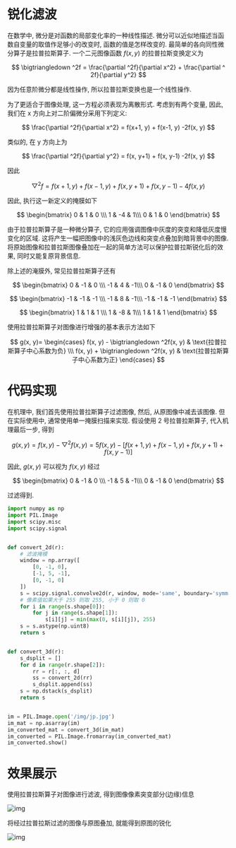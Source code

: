 # 锐化滤波

在数学中, 微分是对函数的局部变化率的一种线性描述. 微分可以近似地描述当函数自变量的取值作足够小的改变时, 函数的值是怎样改变的. 最简单的各向同性微分算子是拉普拉斯算子. 一个二元图像函数 $f(x, y)$ 的拉普拉斯变换定义为

$$
\bigtriangledown ^2f = \frac{\partial ^2f}{\partial x^2} + \frac{\partial ^ 2f}{\partial y^2}
$$

因为任意阶微分都是线性操作, 所以拉普拉斯变换也是一个线性操作.

为了更适合于图像处理, 这一方程必须表现为离散形式. 考虑到有两个变量, 因此, 我们在 x 方向上对二阶偏微分采用下列定义:

$$
\frac{\partial ^2f}{\partial x^2} = f(x+1, y) + f(x-1, y) -2f(x, y)
$$

类似的, 在 y 方向上为

$$
\frac{\partial ^2f}{\partial y^2} = f(x, y+1) + f(x, y-1) -2f(x, y)
$$

因此

$$
\bigtriangledown ^2f = f(x+1, y) + f(x-1, y) + f(x, y+1) + f(x, y-1) -4f(x, y)
$$

因此, 执行这一新定义的掩膜如下

$$
\begin{bmatrix}
0 & 1 & 0 \\\
1 & -4 & 1\\\
0 & 1 & 0
\end{bmatrix}
$$

由于拉普拉斯算子是一种微分算子, 它的应用强调图像中灰度的突变和降低灰度慢变化的区域. 这将产生一幅把图像中的浅灰色边线和突变点叠加到暗背景中的图像. 将原始图像和拉普拉斯图像叠加在一起的简单方法可以保护拉普拉斯锐化后的效果, 同时又能复原背景信息.

除上述的淹膜外, 常见拉普拉斯算子还有

$$
\begin{bmatrix}
0 & -1 & 0 \\\
-1 & 4 & -1\\\
0 & -1 & 0
\end{bmatrix}
$$

$$
\begin{bmatrix}
-1 & -1 & -1 \\\
-1 & 8 & -1\\\
-1 & -1 & -1
\end{bmatrix}
$$

$$
\begin{bmatrix}
1 & 1 & 1 \\\
1 & -8 & 1\\\
1 & 1 & 1
\end{bmatrix}
$$

使用拉普拉斯算子对图像进行增强的基本表示方法如下

$$
g(x, y)=
\begin{cases}
f(x, y) - \bigtriangledown ^2f(x, y) & \text{拉普拉斯算子中心系数为负} \\\
f(x, y) + \bigtriangledown ^2f(x, y) & \text{拉普拉斯算子中心系数为正}
\end{cases}
$$

# 代码实现
在机理中, 我们首先使用拉普拉斯算子过滤图像, 然后, 从原图像中减去该图像. 但在实际使用中, 通常使用单一掩膜扫描来实现. 假设使用 2 号拉普拉斯算子, 代入机理最后一步, 得到

$$
g(x, y) = f(x, y) - \bigtriangledown ^2f(x, y) = 5f(x, y) - [f(x+1, y) + f(x-1, y) + f(x, y+1) + f(x, y-1)]
$$

因此, $g(x, y)$ 可以视为 $f(x, y)$ 经过

$$
\begin{bmatrix}
0 & -1 & 0 \\\
-1 & 5 & -1\\\
0 & -1 & 0
\end{bmatrix}
$$

过滤得到.

```py
import numpy as np
import PIL.Image
import scipy.misc
import scipy.signal


def convert_2d(r):
    # 滤波掩模
    window = np.array([
        [0, -1, 0],
        [-1, 5, -1],
        [0, -1, 0]
    ])
    s = scipy.signal.convolve2d(r, window, mode='same', boundary='symm')
    # 像素值如果大于 255 则取 255, 小于 0 则取 0
    for i in range(s.shape[0]):
        for j in range(s.shape[1]):
            s[i][j] = min(max(0, s[i][j]), 255)
    s = s.astype(np.uint8)
    return s


def convert_3d(r):
    s_dsplit = []
    for d in range(r.shape[2]):
        rr = r[:, :, d]
        ss = convert_2d(rr)
        s_dsplit.append(ss)
    s = np.dstack(s_dsplit)
    return s


im = PIL.Image.open('/img/jp.jpg')
im_mat = np.asarray(im)
im_converted_mat = convert_3d(im_mat)
im_converted = PIL.Image.fromarray(im_converted_mat)
im_converted.show()
```

# 效果展示

使用拉普拉斯算子对图像进行滤波, 得到图像像素突变部分(边缘)信息

![img](/img/pil/spatial_filter_sharpening/sample1.jpg)

将经过拉普拉斯过滤的图像与原图叠加, 就能得到原图的锐化

![img](/img/pil/spatial_filter_sharpening/sample2.jpg)
